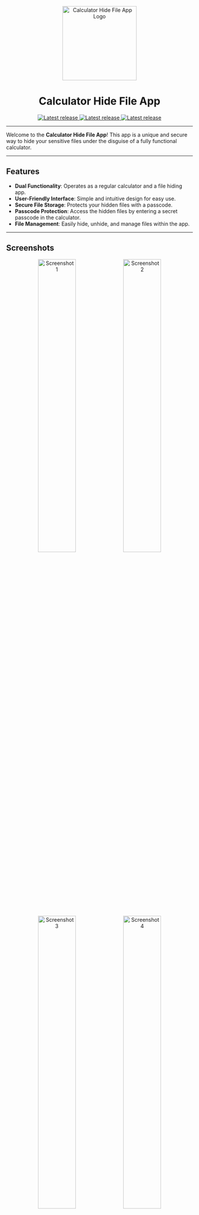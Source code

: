 <div align="center">
  <img src="app/src/main/assets/logo.png" alt="Calculator Hide File App Logo" width="200" />


# Calculator Hide File App

<a href="https://github.com/Binondi/Calculator-Hide-Files/releases/latest">
      <img alt="Latest release" src="https://img.shields.io/badge/Releases-v1.0-blue?logo=github&style=for-the-badge">
</a>

<a href="https://github.com/Binondi/Calculator-Hide-Files/releases/latest">
      <img alt="Latest release" src="https://img.shields.io/badge/Downloads-1.2k-blue?logo=github&style=for-the-badge">
</a>

<a href="https://github.com/Darkempire78/OpenCalc/releases/latest">
      <img alt="Latest release" src="https://img.shields.io/badge/Downloads-1.2k-blue?logo=github&style=for-the-badge">
</a>

</div>

---
Welcome to the **Calculator Hide File App**! This app is a unique and secure way to hide your sensitive files under the disguise of a fully functional calculator.

---

## Features

- **Dual Functionality**: Operates as a regular calculator and a file hiding app.
- **User-Friendly Interface**: Simple and intuitive design for easy use.
- **Secure File Storage**: Protects your hidden files with a passcode.
- **Passcode Protection**: Access the hidden files by entering a secret passcode in the calculator.
- **File Management**: Easily hide, unhide, and manage files within the app.

---

## Screenshots

<p align="center">
  <img src="app/src/main/assets/Screenshot_1.jpg" alt="Screenshot 1" width="45%">
  <img src="app/src/main/assets/Screenshot_2.jpg" alt="Screenshot 2" width="45%">
</p>

<p align="center">
  <img src="app/src/main/assets/Screenshot_3.jpg" alt="Screenshot 3" width="45%">
  <img src="app/src/main/assets/Screenshot_4.jpg" alt="Screenshot 4" width="45%">
</p>

<p align="center">
  <img src="app/src/main/assets/Screenshot_5.jpg" alt="Screenshot 5" width="45%">
  <img src="app/src/main/assets/Screenshot_6.jpg" alt="Screenshot 6" width="45%">
</p>

<p align="center">
  <img src="app/src/main/assets/Screenshot_7.jpg" alt="Screenshot 7" width="45%">
  <img src="app/src/main/assets/Screenshot_8.jpg" alt="Screenshot 8" width="45%">
</p>

---

## How It Works

1. **Calculator Mode**:
   - Perform basic arithmetic operations just like any regular calculator.
2. **Setup Password**:
   - Enter `123456=` to setup your password. 
3. **Hidden Mode**:
   - Enter your secret passcode and hit the `=` button to unlock the hidden file manager.
5. **File Management**:
   - Add files to hide them securely.
   - Retrieve or unhide files as needed.

---

## Installation

### Prerequisites
- Android Studio (for development)
- A device or emulator running Android 6.0 or higher

### Steps
1. Clone the repository:
   ```bash
   git clone https://github.com/YourUsername/CalculatorHideFileApp.git
   ```
2. Open the project in Android Studio.
3. Build and run the app on your device or emulator.

---

## Technologies Used

- **Programming Language**: Java/Kotlin
- **Development Platform**: Android Studio
- **UI Framework**: Android XML layouts
- **File Storage**: Secure internal storage and MediaStore API

---

## Usage Instructions

1. Open the app.
2. Use the calculator as normal.
3. Enter the secret passcode and press `=` to switch to the hidden file manager.
4. Add or manage your hidden files.

---

## Contributing

We welcome contributions! To contribute:

1. Fork the repository.
2. Create a new branch for your feature or bugfix:
   ```bash
   git checkout -b feature-name
   ```
3. Commit your changes:
   ```bash
   git commit -m "Add a new feature"
   ```
4. Push to the branch:
   ```bash
   git push origin feature-name
   ```
5. Open a Pull Request.

---

## License

This project is licensed under the Apache License 2.0. See the [LICENSE](LICENSE) file for details.

---

## Contact

For any inquiries or feedback, reach out to:
- **Email**: binondiborthakur56@gmail.com
- **GitHub**: [Binondi](https://github.com/Binondi)

---

Thank you for using the **Calculator Hide File App**! We hope you find it secure and easy to use.
